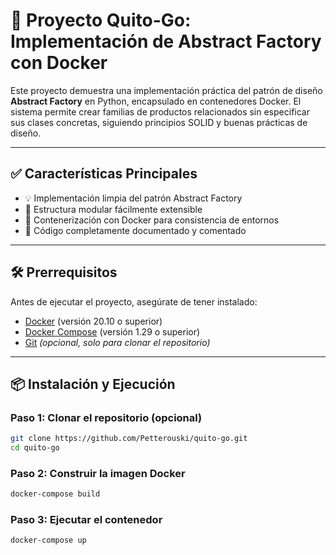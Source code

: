 # 🚀 Proyecto Quito-Go: Implementación de Abstract Factory con Docker

Este proyecto demuestra una implementación práctica del patrón de diseño **Abstract Factory** en Python, encapsulado en contenedores Docker. El sistema permite crear familias de productos relacionados sin especificar sus clases concretas, siguiendo principios SOLID y buenas prácticas de diseño.

---

## ✅ Características Principales

- 💡 Implementación limpia del patrón Abstract Factory  
- 🔧 Estructura modular fácilmente extensible  
- 🐳 Contenerización con Docker para consistencia de entornos   
- 📝 Código completamente documentado y comentado  

---

## 🛠️ Prerrequisitos

Antes de ejecutar el proyecto, asegúrate de tener instalado:

- [Docker](https://www.docker.com/ ) (versión 20.10 o superior)
- [Docker Compose](https://docs.docker.com/compose/ ) (versión 1.29 o superior)
- [Git](https://git-scm.com/ ) *(opcional, solo para clonar el repositorio)*

---

## 📦 Instalación y Ejecución

### Paso 1: Clonar el repositorio (opcional)

```bash
git clone https://github.com/Petterouski/quito-go.git 
cd quito-go
```

### Paso 2: Construir la imagen Docker

```bash
docker-compose build
```

### Paso 3: Ejecutar el contenedor

```bash
docker-compose up
```